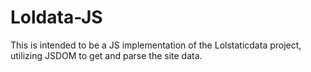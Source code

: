 # Loldata-JS

This is intended to be a JS implementation of the Lolstaticdata project, utilizing JSDOM to get and parse the site data.
